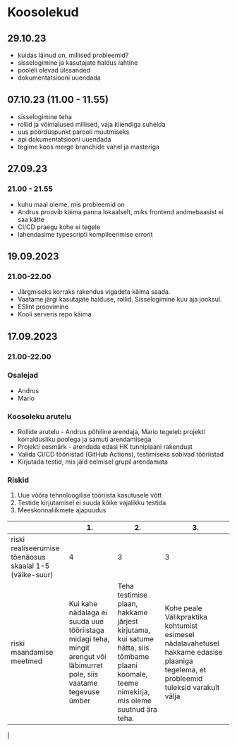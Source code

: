 # Koosolekud
## 29.10.23 
- kuidas läinud on, millised probleemid?
- sisselogimine ja kasutajate haldus lahtine
- pooleli olevad ülesanded
- dokumentatsiooni uuendada

## 07.10.23 (11.00 - 11.55)
- sisselogimine teha
- rollid ja võimalused millised, vaja kliendiga suhelda
- uus pöörduspunkt parooli muutmiseks
- api dokumentatsiooni uuendada
- tegime koos merge branchide vahel ja masteriga

## 27.09.23
### 21.00 - 21.55
- kuhu maal oleme, mis probleemid on
- Andrus proovib käima panna lokaalselt, miks frontend andmebaasist ei saa kätte
- CI/CD praegu kohe ei tegele
- lahendasime typescripti kompileerimise errorit

## 19.09.2023
### 21.00-22.00
<ul>
  <li>Järgmiseks korraks rakendus vigadeta käima saada.</li> 
  <li>Vaatame järgi kasutajate halduse, rollid. Sisselogimine kuu aja jooksul.</li>
  <li>ESlint proovimine</li>
  <li>Kooli serveris repo käima</li>
  
</ul>


## 17.09.2023
### 21.00-22.00
### Osalejad
<ul>
  <li>Andrus</li>
  <li>Mario</li>
</ul>

### Koosoleku arutelu
<ul>
  <li>Rollide arutelu - Andrus põhiline arendaja, Mario tegeleb projekti korraldusliku poolega ja samuti arendamisega</li> 
  <li>Projekti eesmärk - arendada edasi HK tunniplaani rakendust</li>
  <li>Valida CI/CD tööriistad (GitHub Actions), testimiseks sobivad tööriistad</li>
  <li>Kirjutada testid, mis jäid eelmisel grupil arendamata</li>
  
</ul>

### Riskid
<ol>
  <li>Uue võõra tehnoloogilise tööriista kasutusele võtt</li>
  <li>Testide kirjutamisel ei suuda kõike vajalikku testida</lip>
  <li>Meeskonnaliikmete ajapuudus</li>
</ol>
     
  |    | 1. | 2. | 3. |
  | --------------- | ------------------ |----------- | ----------- | 
  | riski realiseerumise tõenäosus skaalal 1-5 (väike-suur)   | 4 | 3 | 3  |
  | riski maandamise meetmed  |Kui kahe nädalaga ei suuda uue tööriistaga midagi teha, mingit arengut või läbimurret pole, siis vaatame tegevuse ümber |Teha testimise plaan, hakkame järjest kirjutama, kui satume hätta, siis tõmbame plaani koomale, teeme nimekirja, mis oleme suutnud ära teha.  |Kohe peale Valikpraktika kohtumist esimesel nädalavahetusel hakkame edasise plaaniga tegelema, et probleemid tuleksid varakult välja
 |
